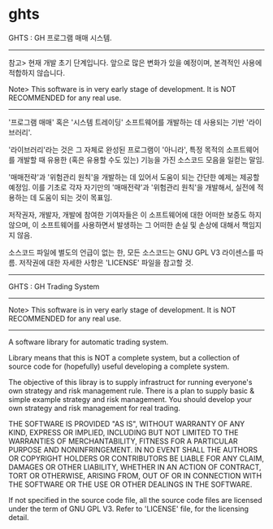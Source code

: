 ghts
====

GHTS : GH 프로그램 매매 시스템.

*********************************************************
참고>
현재 개발 초기 단계입니다.
앞으로 많은 변화가 있을 예정이며, 본격적인 사용에 적합하지 않습니다.

Note>
This software is in very early stage of development.
It is NOT RECOMMENDED for any real use.
*********************************************************

'프로그램 매매' 혹은 '시스템 트레이딩' 소프트웨어를 개발하는 데 사용되는 기반 '라이브러리'.

'라이브러리'라는 것은 그 자체로 완성된 프로그램이 '아니라',
특정 목적의 소프트웨어를 개발할 때 유용한 (혹은 유용할 수도 있는) 기능을 가진 
소스코드 모음을 일컫는 말임.

'매매전략'과 '위험관리 원칙'을 개발하는 데 있어서 도움이 되는 간단한 예제는 제공할 예정임.
이를 기초로 각자 자기만의 '매매전략'과 '위험관리 원칙'을 개발해서,
실전에 적용하는 데 도움이 되는 것이 목표임.

저작권자, 개발자, 개발에 참여한 기여자들은 이 소프트웨어에 대한 어떠한 보증도 하지 않으며, 
이 소프트웨어를 사용하면서 발생하는 그 어떠한 손실 및 손상에 대해서 책임지지 않음.

소스코드 파일에 별도의 언급이 없는 한, 모든 소스코드는 GNU GPL V3 라이센스를 따름.
저작권에 대한 자세한 사항은 'LICENSE' 파일을 참고할 것.

---------------------------------------------------------------------

GHTS : GH Trading System

*********************************************************
Note>
This software is in very early stage of development.
It is NOT RECOMMENDED for any real use.
*********************************************************

A software library for automatic trading system.

Library means that this is NOT a complete system,
but a collection of source code for (hopefully) useful 
developing a complete system.

The objective of this libray is to supply infrastruct for running everyone's own strategy and risk management rule.
There is a plan to supply basic & simple example strategy and risk management.
You should develop your own strategy and risk management for real trading.

THE SOFTWARE IS PROVIDED "AS IS", WITHOUT WARRANTY OF ANY KIND, EXPRESS OR IMPLIED, INCLUDING BUT NOT LIMITED TO THE WARRANTIES OF MERCHANTABILITY, FITNESS FOR A PARTICULAR PURPOSE AND NONINFRINGEMENT. IN NO EVENT SHALL THE AUTHORS OR COPYRIGHT HOLDERS OR CONTRIBUTORS BE LIABLE FOR ANY CLAIM, DAMAGES OR OTHER LIABILITY, WHETHER IN AN ACTION OF CONTRACT, TORT OR OTHERWISE, ARISING FROM, OUT OF OR IN CONNECTION WITH THE SOFTWARE OR THE USE OR OTHER DEALINGS IN THE SOFTWARE.

If not specified in the source code file, all the source code files are licensed under the term of GNU GPL V3.
Refer to 'LICENSE' file, for the licensing detail.
